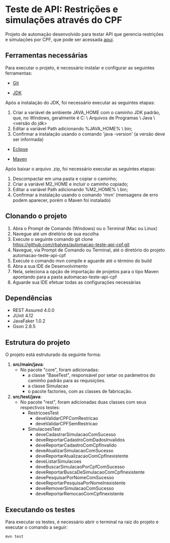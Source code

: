 # Teste de API: Restrições e simulações através do CPF
Projeto de automação desenvolvido para testar API que gerencia restrições e simulações por CPF, que pode ser acessada [aqui](https://backend-treinamento-rest-api-f.herokuapp.com/swagger-ui.html).

## Ferramentas necessárias

Para executar o projeto, é necessário instalar e configurar as seguintes ferramentas:

- [Git](https://git-scm.com/)

- [JDK](https://www.oracle.com/technetwork/java/javase/14-0-1-relnotes-5972653.html)
	
Após a instalação do JDK, foi necessário executar as seguintes etapas:
1. Criar a variável de ambiente JAVA_HOME com o caminho JDK padrão, que, no Windows, geralmente é C: \ Arquivos de Programas \ Java \ <versão do jdk>
2. Editar a variável Path adicionando %JAVA_HOME% \ bin;
3. Confirmar a instalação usando o comando 'java -version' (a versão deve ser informada)

- [Eclipse](https://www.eclipse.org/downloads/packages/)

- [Maven](https://maven.apache.org/download.cgi)
	
Após baixar o arquivo .zip, foi necessário executar as seguintes etapas:
1. Descompactar em uma pasta e copiar o caminho;
2. Criar a variável M2_HOME e incluir o caminho copiado;
3. Editar a variável Path adicionando %M2_HOME% \ bin;
4. Confirmar a instalação usando o comando 'mvn' (mensagens de erro podem aparecer, porém o Maven foi instalado)

## Clonando o projeto
1. Abra o Prompt de Comando (Windows) ou o Terminal (Mac ou Linux)
2. Navegue até um diretório de sua escolha
3. Execute o seguinte comando git clone https://github.com/rbalves/automacao-teste-api-cpf.git
4. Navegue, via Prompt de Comando ou Terminal, até o diretório do projeto automacao-teste-api-cpf
5. Execute o comando mvn compile e aguarde até o término do build
6. Abra a sua IDE de Desenvolvimento
7. Nela, seleciona a opção de importação de projetos para o tipo Maven apontando para a pasta automacao-teste-api-cpf
8. Aguarde sua IDE efetuar todas as configurações necessárias

## Dependências
- REST Assured 4.0.0
- JUnit 4.12
- JavaFaker 1.0.2
- Gson 2.8.5

## Estrutura do projeto
O projeto está estruturado da seguinte forma:
1. **src/main/java**: 
	- No pacote "core", foram adicionadas:
		- a classe "BaseTest", responsável por setar os parâmetros do caminho padrão para as requisições.
		- a classe Simulacao
		- o pacote factories, com as classes de fabricação.
2. **src/test/java**: 
	- No pacote "rest", foram adicionadas duas classes com seus respectivos testes:
		- RestricoesTest
			- deveValidarCPFComRestricao
			- deveValidarCPFSemRestricao
		- SimulacoesTest
			- deveCadastrarSimulacaoComSucesso
			- deveReportarCadastroComDadosInvalidos
			- deveReportarCadastroComCpfInvalido
			- deveAtualizarSimulacaoComSucesso
			- deveReportarAtualizacaoComCpfInexistente
			- deveListarSimulacoes
			- deveBuscarSimulacaoPorCpfComSucesso
			- deveReportarBuscaDeSimulacaoComCpfInexistente
			- devePesquisarPorNomeComSucesso
			- deveReportarPesquisaPorNomeInexistente
			- deveRemoverSimulacaoComSucesso
			- deveReportarRemocaoComCpfInexistente



## Executando os testes

Para executar os testes, é necessário abrir o terminal na raiz do projeto e executar o comando a seguir:
```shell
mvn test	
```
